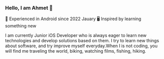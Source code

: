 ### Hello, I am Ahmet 👋

 📆 Experienced in Android since 2022 Jauary
 🖥️ Inspired by learning something new
 
 
  I am currently Junior iOS Developer who is always eager to learn new technologies and develop solutions based on them. I try to learn new things about software, and try improve myself everyday.When I is not coding, you will find me traveling the world, biking, watching films, fishing, hiking.
 

<!--
**ahmetbostanciklioglu/AhmetBostanciklioglu** is a ✨ _special_ ✨ repository because its `README.md` (this file) appears on your GitHub profile.

Here are some ideas to get you started:


-->
